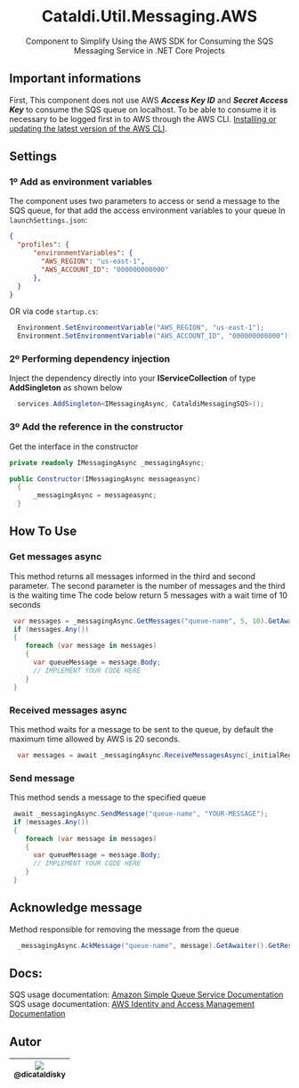 

<h1 align="center">Cataldi.Util.Messaging.AWS</h1>


<p align="center">
  Component to Simplify Using the AWS SDK for Consuming the SQS Messaging Service in .NET Core Projects
</p>



## Important informations
First, This component does not use AWS ***Access Key ID*** and ***Secret Access Key*** to consume the SQS queue on localhost.
To be able to consume it is necessary to be logged first in to AWS through the AWS CLI. <a href="https://docs.aws.amazon.com/cli/latest/userguide/getting-started-install.html" target="_blank">Installing or updating the latest version of the AWS CLI</a>.


## Settings

### 1º Add as environment variables
The component uses two parameters to access or send a message to the SQS queue, for that add the access environment variables to your queue
In ```launchSettings.json```:
```json
{
  "profiles": {
      "environmentVariables": {
        "AWS_REGION": "us-east-1",
        "AWS_ACCOUNT_ID": "000000000000"
      },
  }
}
```
OR
via code ```startup.cs```:
```csharp
  Environment.SetEnvironmentVariable("AWS_REGION", "us-east-1");
  Environment.SetEnvironmentVariable("AWS_ACCOUNT_ID", "000000000000");
```

### 2º Performing dependency injection
Inject the dependency directly into your **IServiceCollection** of type **AddSingleton** as shown below

``` csharp
  services.AddSingleton<IMessagingAsync, CataldiMessagingSQS>();
```

### 3º Add the reference in the constructor
Get the interface in the constructor
``` csharp
private readonly IMessagingAsync _messagingAsync;

public Constructor(IMessagingAsync messageasync)
  {
      _messagingAsync = messageasync;
  }
```


## How To Use

### Get messages async

This method returns all messages informed in the third and second parameter. The second parameter is the number of messages and the third is the waiting time
The code below return 5 messages with a wait time of 10 seconds
``` csharp
 var messages = _messagingAsync.GetMessages("queue-name", 5, 10).GetAwaiter().GetResult();
 if (messages.Any())
 {
    foreach (var message in messages)
    {
      var queueMessage = message.Body;
      // IMPLEMENT YOUR CODE HERE
    }
 }
```

### Received messages async
This method waits for a message to be sent to the queue, by default the maximum time allowed by AWS is 20 seconds.
```csharp
  var messages = await _messagingAsync.ReceiveMessagesAsync(_initialRegistrationQueue, 20);
```

### Send message
This method sends a message to the specified queue
```csharp
 await _messagingAsync.SendMessage("queue-name", "YOUR-MESSAGE");
 if (messages.Any())
 {
    foreach (var message in messages)
    {
      var queueMessage = message.Body;
      // IMPLEMENT YOUR CODE HERE
    }
 }
```
## Acknowledge message
Method responsible for removing the message from the queue
```csharp
  _messagingAsync.AckMessage("queue-name", message).GetAwaiter().GetResult();
```
## Docs:
SQS usage documentation: <a href="https://docs.aws.amazon.com/sqs/" target="_blank">Amazon Simple Queue Service Documentation</a>
SQS usage documentation: <a href="https://docs.aws.amazon.com/iam/index.html" target="_blank">AWS Identity and Access Management Documentation</a>
## Autor

| [<img src="https://avatars0.githubusercontent.com/u/26310007?v=3&s=115"><br><sub>@dicataldisky</sub>](https://github.com/dicataldisky) |
| :---: |
 
